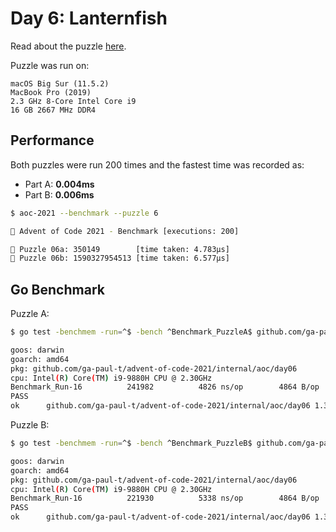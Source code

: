 # Day 6: Lanternfish

Read about the puzzle [here](https://adventofcode.com/2021/day/6).

Puzzle was run on:

```text
macOS Big Sur (11.5.2)
MacBook Pro (2019)
2.3 GHz 8-Core Intel Core i9
16 GB 2667 MHz DDR4
```

## Performance

Both puzzles were run 200 times and the fastest time was recorded as:

- Part A: **0.004ms**
- Part B: **0.006ms**

```sh
$ aoc-2021 --benchmark --puzzle 6

🎄 Advent of Code 2021 - Benchmark [executions: 200]

🧩 Puzzle 06a: 350149        [time taken: 4.783µs]
🧩 Puzzle 06b: 1590327954513 [time taken: 6.577µs]
```

## Go Benchmark

Puzzle A:

```sh
$ go test -benchmem -run=^$ -bench ^Benchmark_PuzzleA$ github.com/ga-paul-t/advent-of-code-2021/internal/aoc/day06

goos: darwin
goarch: amd64
pkg: github.com/ga-paul-t/advent-of-code-2021/internal/aoc/day06
cpu: Intel(R) Core(TM) i9-9880H CPU @ 2.30GHz
Benchmark_Run-16    	  241982	      4826 ns/op	    4864 B/op	       1 allocs/op
PASS
ok  	github.com/ga-paul-t/advent-of-code-2021/internal/aoc/day06	1.340s
```

Puzzle B:

```sh
$ go test -benchmem -run=^$ -bench ^Benchmark_PuzzleB$ github.com/ga-paul-t/advent-of-code-2021/internal/aoc/day06

goos: darwin
goarch: amd64
pkg: github.com/ga-paul-t/advent-of-code-2021/internal/aoc/day06
cpu: Intel(R) Core(TM) i9-9880H CPU @ 2.30GHz
Benchmark_Run-16    	  221930	      5338 ns/op	    4864 B/op	       1 allocs/op
PASS
ok  	github.com/ga-paul-t/advent-of-code-2021/internal/aoc/day06	1.360s
```
